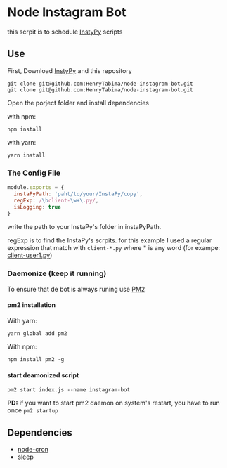 # **Node Instagram Bot**

this scrpit is to schedule [InstyPy](https://github.com/timgrossmann/InstaPy) scripts

## **Use**
First, Download [InstyPy](https://github.com/timgrossmann/InstaPy) and this repository
```
git clone git@github.com:HenryTabima/node-instagram-bot.git
git clone git@github.com:HenryTabima/node-instagram-bot.git
```
Open the porject folder and install dependencies

with npm:
```
npm install
```
with yarn:
```
yarn install
```

### **The Config File**
```javascript
module.exports = {
  instaPyPath: 'paht/to/your/InstaPy/copy',
  regExp: /\bclient-\w+\.py/,
  isLogging: true
}
```
write the path to your InstaPy's folder in instaPyPath.

regExp is to find the InstaPy's scrpits. for this example I used a regular expression that match with ```client-*.py``` where * is any word (for exampe: [client-user1.py](#))

### **Daemonize** (keep it running)

To ensure that de bot is always runing use [PM2](https://pm2.io/doc/en/runtime/quick-start/)

#### pm2 installation
With yarn:
```
yarn global add pm2
```
With npm:
```
npm install pm2 -g
```

#### start deamonized script
```
pm2 start index.js --name instagram-bot
```

**PD:** if you want to start pm2 daemon on system's restart, you have to run once ```pm2 startup```

## Dependencies

* [node-cron](https://www.npmjs.com/package/node-cron)
* [sleep](https://www.npmjs.com/package/sleep)
